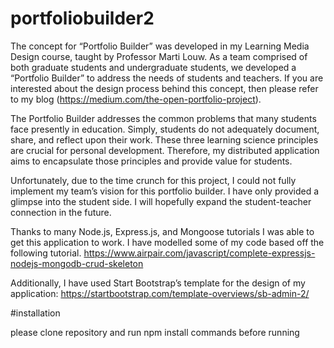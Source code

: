 # portfoliobuilder2

The concept for “Portfolio Builder” was developed in my Learning Media Design course, taught by Professor Marti Louw. As a team comprised of both graduate students and undergraduate students, we developed a “Portfolio Builder” to address the needs of students and teachers. If you are interested about the design process behind this concept, then please refer to my blog (https://medium.com/the-open-portfolio-project). 


The Portfolio Builder addresses the common problems that many students face presently in education. Simply, students do not adequately document, share, and reflect upon their work. These three learning science principles are crucial for personal development. Therefore, my distributed application aims to encapsulate those principles and provide value for students. 


Unfortunately, due to the time crunch for this project, I could not fully implement my team’s vision for this portfolio builder. I have only provided a glimpse into the student side. I will hopefully expand the student-teacher connection in the future.

Thanks to many Node.js, Express.js, and Mongoose tutorials I was able to get this application to work. I have modelled some of my code based off the following tutorial. https://www.airpair.com/javascript/complete-expressjs-nodejs-mongodb-crud-skeleton


Additionally, I have used Start Bootstrap’s template for the design of my application: 
https://startbootstrap.com/template-overviews/sb-admin-2/

#installation

please clone repository and run npm install commands before running